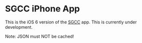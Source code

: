 # SGCC iPhone App

This is the iOS 6 version of the [SGCC](https://itunes.apple.com/us/app/sgcc/id449459787?mt=8) app.  This is currently under development.

Note: JSON must NOT be cached!
